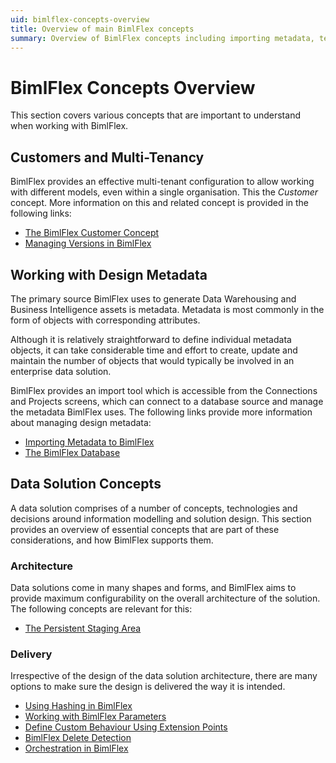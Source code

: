 ```yaml
---
uid: bimlflex-concepts-overview
title: Overview of main BimlFlex concepts
summary: Overview of BimlFlex concepts including importing metadata, templates, integration keys, load parameters, and delete detection
---
```

# BimlFlex Concepts Overview

This section covers various concepts that are important to understand when working with BimlFlex.

## Customers and Multi-Tenancy

BimlFlex provides an effective multi-tenant configuration to allow working with different models, even within a single organisation. This the *Customer* concept. More information on this and related concept is provided in the following links:

* [The BimlFlex Customer Concept](xref:bimlflex-concepts-customer)
* [Managing Versions in BimlFlex](xref:bimlflex-concepts-version)

## Working with Design Metadata

The primary source BimlFlex uses to generate Data Warehousing and Business Intelligence assets is metadata. Metadata is most commonly in the form of objects with corresponding attributes.

Although it is relatively straightforward to define individual metadata objects, it can take considerable time and effort to create, update and maintain the number of objects that would typically be involved in an enterprise data solution.

BimlFlex provides an import tool which is accessible from the Connections and Projects screens, which can connect to a database source and manage the metadata BimlFlex uses. The following links provide more information about managing design metadata: 

* [Importing Metadata to BimlFlex](xref:bimlflex-concepts-importing-metadata)
* [The BimlFlex Database](xref:bimlflex-components-metadata-database)

## Data Solution Concepts

A data solution comprises of a number of concepts, technologies and decisions around information modelling and solution design. This section provides an overview of essential concepts that are part of these considerations, and how BimlFlex supports them.

### Architecture

Data solutions come in many shapes and forms, and BimlFlex aims to provide maximum configurability on the overall architecture of the solution. The following concepts are relevant for this:

* [The Persistent Staging Area](xref:bimlflex-concepts-persistent-staging-area)

### Delivery

Irrespective of the design of the data solution architecture, there are many options to make sure the design is delivered the way it is intended.

* [Using Hashing in BimlFlex](xref:bimlflex-concepts-hashing)
* [Working with BimlFlex Parameters](xref:bimlflex-concepts-metadata-parameters)
* [Define Custom Behaviour Using Extension Points](xref:bimlflex-concepts-extension-points)
* [BimlFlex Delete Detection](xref:bimlflex-concepts-delete-detection)
* [Orchestration in BimlFlex](xref:bimlflex-concepts-orchestration)
